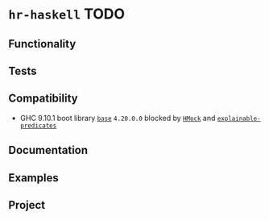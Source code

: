# `hr-haskell` TODO

## Functionality

## Tests

## Compatibility

* GHC 9.10.1 boot library
  [`base`]()
  `4.20.0.0` blocked by
  [`HMock`](https://hackage.haskell.org/package/HMock) and
  [`explainable-predicates`](https://hackage.haskell.org/package/explainable-predicates)

## Documentation

## Examples

## Project
